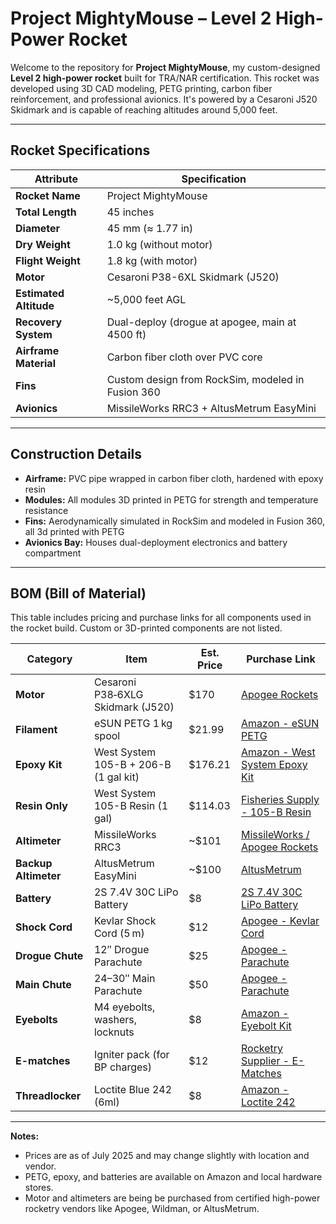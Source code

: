 # Project MightyMouse – Level 2 High-Power Rocket

Welcome to the repository for **Project MightyMouse**, my custom-designed **Level 2 high-power rocket** built for TRA/NAR certification. This rocket was developed using 3D CAD modeling, PETG printing, carbon fiber reinforcement, and professional avionics. It's powered by a Cesaroni J520 Skidmark and is capable of reaching altitudes around 5,000 feet.

---

##  Rocket Specifications

| Attribute             | Specification                           |
|----------------------|------------------------------------------|
| **Rocket Name**       | Project MightyMouse                       |
| **Total Length**      | 45 inches                               |
| **Diameter**          | 45 mm (≈ 1.77 in)                       |
| **Dry Weight**        | 1.0 kg (without motor)                  |
| **Flight Weight**     | 1.8 kg (with motor)                     |
| **Motor**             | Cesaroni P38-6XL Skidmark (J520)        |
| **Estimated Altitude**| ~5,000 feet AGL                         |
| **Recovery System**   | Dual-deploy (drogue at apogee, main at 4500 ft) |
| **Airframe Material** | Carbon fiber cloth over PVC core        |
| **Fins**              | Custom design from RockSim, modeled in Fusion 360 |
| **Avionics**          | MissileWorks RRC3 + AltusMetrum EasyMini |

---

##  Construction Details

- **Airframe:** PVC pipe wrapped in carbon fiber cloth, hardened with epoxy resin
- **Modules:** All modules 3D printed in PETG for strength and temperature resistance
- **Fins:** Aerodynamically simulated in RockSim and modeled in Fusion 360, all 3d printed with PETG
- **Avionics Bay:** Houses dual-deployment electronics and battery compartment

---
## BOM (Bill of Material)

This table includes pricing and purchase links for all components used in the rocket build. Custom or 3D-printed components are not listed.

| Category         | Item                                       | Est. Price | Purchase Link |
|------------------|--------------------------------------------|------------|----------------|
| **Motor**        | Cesaroni P38‑6XLG Skidmark (J520)          | $170       | [Apogee Rockets](https://www.apogeerockets.com/Rocket_Motors/Cesaroni_Propellant_Kits/38mm_Motors/6XL-Grain_Motors/Cesaroni_P38-6XLG_Skidmark_J520) |
| **Filament**     | eSUN PETG 1 kg spool                       | $21.99     | [Amazon - eSUN PETG](https://www.amazon.com/eSUN-Filament-Dimensional-Accuracy-Printing/dp/B07FXD1K8Y) |
| **Epoxy Kit**    | West System 105-B + 206-B (1 gal kit)      | $176.21    | [Amazon - West System Epoxy Kit](https://www.amazon.com/West-System-105-B-Epoxy-Hardener/dp/B0C3MY967W) |
| **Resin Only**   | West System 105-B Resin (1 gal)            | $114.03    | [Fisheries Supply - 105-B Resin](https://www.fisheriessupply.com/west-system-105-epoxy-resin/105-b) |
| **Altimeter**    | MissileWorks RRC3                          | ~$101      | [MissileWorks / Apogee Rockets](https://www.apogeerockets.com/Electronics-Payloads/Altimeters/RRC3-Sport-Altimeter) |
| **Backup Altimeter** | AltusMetrum EasyMini                  | ~$100      | [AltusMetrum](https://altusmetrum.org/EasyMini/) |
| **Battery**      | 2S 7.4V 30C LiPo Battery                   | $8         | [2S 7.4V 30C LiPo Battery](https://www.amazon.com/Crazepony-400mAh-Battery-Racing-Quadcopter/dp/B07PF8ZJKX) |
| **Shock Cord**   | Kevlar Shock Cord (5 m)                    | $12        | [Apogee - Kevlar Cord](https://www.apogeerockets.com/Building_Supplies/Parachutes_Recovery_Equipment/Shock_Cord/Kevlar_Shock_Cord) |
| **Drogue Chute** | 12″ Drogue Parachute                       | $25        | [Apogee - Parachute](https://www.apogeerockets.com/Building_Supplies/Parachutes_Recovery_Equipment/Parachutes/DuraChute_Nylon_Parachutes) |
| **Main Chute**   | 24–30″ Main Parachute                      | $50        | [Apogee - Parachute](https://www.apogeerockets.com/Building_Supplies/Parachutes_Recovery_Equipment/Parachutes/DuraChute_Nylon_Parachutes) |
| **Eyebolts**     | M4 eyebolts, washers, locknuts             | $8         | [Amazon - Eyebolt Kit](https://www.amazon.com/dp/B08M6GN7LC) |
| **E-matches**    | Igniter pack (for BP charges)              | $12        | [Rocketry Supplier - E-Matches](https://www.wildmanrocketry.com/ProductDetail.aspx?product=3508) |
| **Threadlocker** | Loctite Blue 242 (6ml)                     | $8         | [Amazon - Loctite 242](https://www.amazon.com/Loctite-Threadlocker-Removable-Adhesive-Single/dp/B000I1RSNS) |

---

**Notes:**
- Prices are as of July 2025 and may change slightly with location and vendor.
- PETG, epoxy, and batteries are available on Amazon and local hardware stores.
- Motor and altimeters are being be purchased from certified high-power rocketry vendors like Apogee, Wildman, or AltusMetrum.
